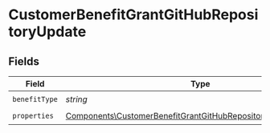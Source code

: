 # CustomerBenefitGrantGitHubRepositoryUpdate


## Fields

| Field                                                                                                                                              | Type                                                                                                                                               | Required                                                                                                                                           | Description                                                                                                                                        |
| -------------------------------------------------------------------------------------------------------------------------------------------------- | -------------------------------------------------------------------------------------------------------------------------------------------------- | -------------------------------------------------------------------------------------------------------------------------------------------------- | -------------------------------------------------------------------------------------------------------------------------------------------------- |
| `benefitType`                                                                                                                                      | *string*                                                                                                                                           | :heavy_check_mark:                                                                                                                                 | N/A                                                                                                                                                |
| `properties`                                                                                                                                       | [Components\CustomerBenefitGrantGitHubRepositoryPropertiesUpdate](../../Models/Components/CustomerBenefitGrantGitHubRepositoryPropertiesUpdate.md) | :heavy_check_mark:                                                                                                                                 | N/A                                                                                                                                                |